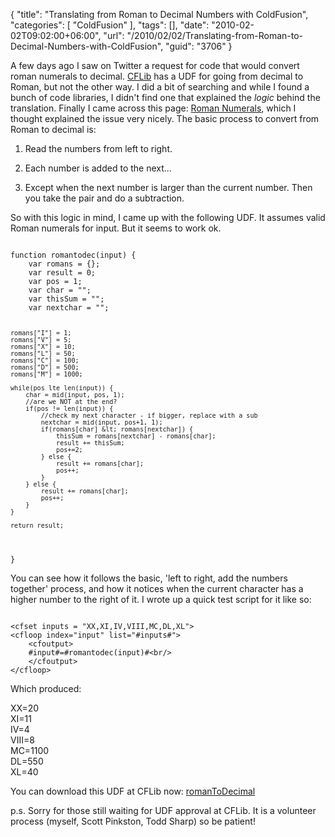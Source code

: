 {
	"title": "Translating from Roman to Decimal Numbers with ColdFusion",
	"categories": [
		"ColdFusion"
	],
	"tags": [],
	"date": "2010-02-02T09:02:00+06:00",
	"url": "/2010/02/02/Translating-from-Roman-to-Decimal-Numbers-with-ColdFusion",
	"guid": "3706"
}

A few days ago I saw on Twitter a request for code that would convert roman numerals to decimal. <a href="http://www.cflib.org">CFLib</a> has a UDF for going from decimal to Roman, but not the other way. I did a bit of searching and while I found a bunch of code libraries, I didn't find one that explained the <i>logic</i> behind the translation. Finally I came across this page: <a href="http://www.mathematische-basteleien.de/romannumerals.htm">Roman Numerals</a>, which I thought explained the issue very nicely. The basic process to convert from Roman to decimal is:

<p>

1) Read the numbers from left to right.<br/>

2) Each number is added to the next... <br/>

3) Except when the next number is larger than the current number. Then you take the pair and do a subtraction.<br/>

<p>

So with this logic in mind, I came up with the following UDF. It assumes valid Roman numerals for input. But it seems to work ok.

<p>

<code>
function romantodec(input) {
	var romans = {};
	var result = 0;
	var pos = 1;
	var char = "";
	var thisSum = "";
	var nextchar = "";
		
	romans["I"] = 1;
	romans["V"] = 5;
	romans["X"] = 10;
	romans["L"] = 50;
	romans["C"] = 100;
	romans["D"] = 500;
	romans["M"] = 1000;

	while(pos lte len(input)) {
		char = mid(input, pos, 1);
		//are we NOT at the end?
		if(pos != len(input)) {
			//check my next character - if bigger, replace with a sub
			nextchar = mid(input, pos+1, 1);
			if(romans[char] &lt; romans[nextchar]) {
				thisSum = romans[nextchar] - romans[char];
				result += thisSum;
				pos+=2;
			} else {
				result += romans[char];
				pos++;
			} 
		} else {
			result += romans[char];
			pos++;
		}
	}
	
	return result;
}
</code>

<p>

You can see how it follows the basic, 'left to right, add the numbers together' process, and how it notices when the current character has a higher number to the right of it. I wrote up a quick test script for it like so:

<p>

<code>
&lt;cfset inputs = "XX,XI,IV,VIII,MC,DL,XL"&gt;
&lt;cfloop index="input" list="#inputs#"&gt;
	&lt;cfoutput&gt;
	#input#=#romantodec(input)#&lt;br/&gt;
	&lt;/cfoutput&gt;
&lt;/cfloop&gt;
</code>

<p>

Which produced:
<p>

XX=20<br/>
XI=11<br/>
IV=4<br/>
VIII=8<br/>
MC=1100<br/>
DL=550<br/>
XL=40<br/>

You can download this UDF at CFLib now: <a href="http://www.cflib.org/udf/romanToDecimal">romanToDecimal</a> 

p.s. Sorry for those still waiting for UDF approval at CFLib. It is a volunteer process (myself, Scott Pinkston, Todd Sharp) so be patient!